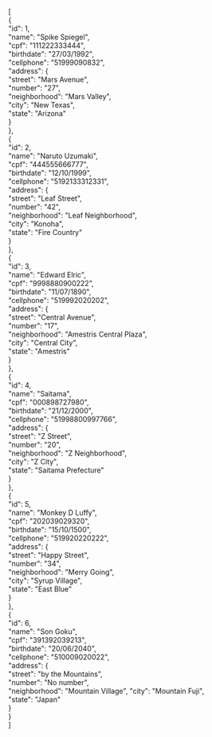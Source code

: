[  
    {  
        "id": 1,  
        "name": "Spike Spiegel",  
        "cpf": "111222333444",  
        "birthdate": "27/03/1992",  
        "cellphone": "51999090832",  
        "address": {  
            "street": "Mars Avenue",  
            "number": "27",  
            "neighborhood": "Mars Valley",  
            "city": "New Texas",  
            "state": "Arizona"  
        }  
    },  
    {  
        "id": 2,  
        "name": "Naruto Uzumaki",  
        "cpf": "444555666777",  
        "birthdate": "12/10/1999",  
        "cellphone": "5192133312331",  
        "address": {  
            "street": "Leaf Street",  
            "number": "42",  
            "neighborhood": "Leaf Neighborhood",  
            "city": "Konoha",  
            "state": "Fire Country"  
        }  
    },  
    {  
        "id": 3,  
        "name": "Edward Elric",  
        "cpf": "9998880900222",  
        "birthdate": "11/07/1890",  
        "cellphone": "519992020202",  
        "address": {  
            "street": "Central Avenue",  
            "number": "17",  
            "neighborhood": "Amestris Central Plaza",  
            "city": "Central City",  
            "state": "Amestris"  
        }  
    },  
    {  
        "id": 4,  
        "name": "Saitama",  
        "cpf": "000898727980",  
        "birthdate": "21/12/2000",  
        "cellphone": "51998800997766",  
        "address": {  
            "street": "Z Street",  
            "number": "20",  
            "neighborhood": "Z Neighborhood",  
            "city": "Z City",  
            "state": "Saitama Prefecture"  
        }  
    },  
    {  
        "id": 5,  
        "name": "Monkey D Luffy",  
        "cpf": "202039029320",  
        "birthdate": "15/10/1500",  
        "cellphone": "519920220222",  
        "address": {  
            "street": "Happy Street",  
            "number": "34",  
            "neighborhood": "Merry Going",  
            "city": "Syrup Village",  
            "state": "East Blue"  
        }  
    },  
    {  
        "id": 6,  
        "name": "Son Goku",  
        "cpf": "391392039213",  
        "birthdate": "20/06/2040",  
        "cellphone": "510009020022",  
        "address": {  
            "street": "by the Mountains",  
            "number": "No number",  
            "neighborhood": "Mountain Village",
            "city": "Mountain Fuji",  
            "state": "Japan"  
        }  
    }  	
]
